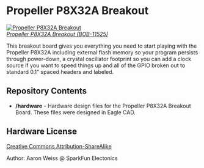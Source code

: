 Propeller P8X32A Breakout
=========================

[![Propeller P8X32A Breakout](https://cdn.sparkfun.com/assets/parts/7/4/4/6/11525-01.jpg)  
*Propeller P8X32A Breakout (BOB-11525)*](https://www.sparkfun.com/products/11525)

This breakout board gives you everything you need to start playing with the Propeller P8X32A including external flash memory so your program persists through power-down, a crystal oscillator footprint so you can add a clock source if you want to speed things up and all of the GPIO broken out to standard 0.1" spaced headers and labeled.

Repository Contents
-------------------

* **/hardware** - Hardware design files for the Propeller P8X32A Breakout Board. These files were designed in Eagle CAD.

Hardware License
----------------

[Creative Commons Attribution-ShareAlike](http://creativecommons.org/licenses/by-sa/3.0/)

Author: Aaron Weiss @ SparkFun Electonics

